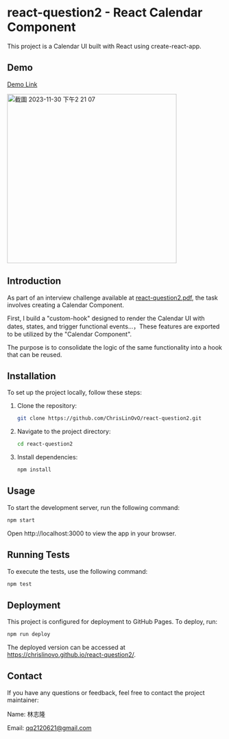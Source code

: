 # react-question2 - React Calendar Component

This project is a Calendar UI built with React using create-react-app.

## Demo

[Demo Link](https://chrislinovo.github.io/react-question2/)

<img width="395" alt="截圖 2023-11-30 下午2 21 07" src="https://github.com/ChrisLinOvO/react-question2/assets/65522190/3aaa6bd8-6adc-4f13-b578-fbf465a585e7">

## Introduction

As part of an interview challenge available at [react-question2.pdf](https://github.com/ChrisLinOvO/react-question2/files/13509153/react-question2.pdf), the task involves creating a Calendar Component. 

First, I build a "custom-hook" designed to render the Calendar UI with dates, states, and trigger functional events...，These features are exported to be utilized by the "Calendar Component".

The purpose is to consolidate the logic of the same functionality into a hook that can be reused.

## Installation

To set up the project locally, follow these steps:

1. Clone the repository:

    ```bash
    git clone https://github.com/ChrisLinOvO/react-question2.git
    ```

2. Navigate to the project directory:

    ```bash
    cd react-question2
    ```

3. Install dependencies:

    ```bash
    npm install
    ```

## Usage

To start the development server, run the following command:

```bash
npm start
```

Open http://localhost:3000 to view the app in your browser.

## Running Tests

To execute the tests, use the following command:

```bash
npm test
```

## Deployment

This project is configured for deployment to GitHub Pages. To deploy, run:

```bash
npm run deploy
```

The deployed version can be accessed at https://chrislinovo.github.io/react-question2/.

## Contact

If you have any questions or feedback, feel free to contact the project maintainer:

Name: 林志隆

Email: qq2120621@gmail.com
